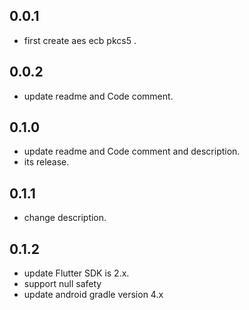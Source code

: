 ## 0.0.1

* first create aes ecb pkcs5 .

## 0.0.2

* update readme and Code comment.

## 0.1.0
* update readme and Code comment and description.
* its release.

## 0.1.1
* change description.

## 0.1.2
* update Flutter SDK is 2.x.
* support null safety
* update android gradle version 4.x